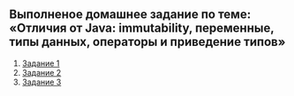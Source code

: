 ## Выполненое домашнее задание по теме: «Отличия от Java: immutability, переменные, типы данных, операторы и приведение типов»

1. [Задание 1](https://github.com/GreyRuler/Differences-from-Java/tree/main/Money%20transfers)
2. [Задание 2](https://github.com/GreyRuler/Differences-from-Java/tree/main/People-People)
3. [Задание 3](https://github.com/GreyRuler/Differences-from-Java/tree/main/Music%20lover)
